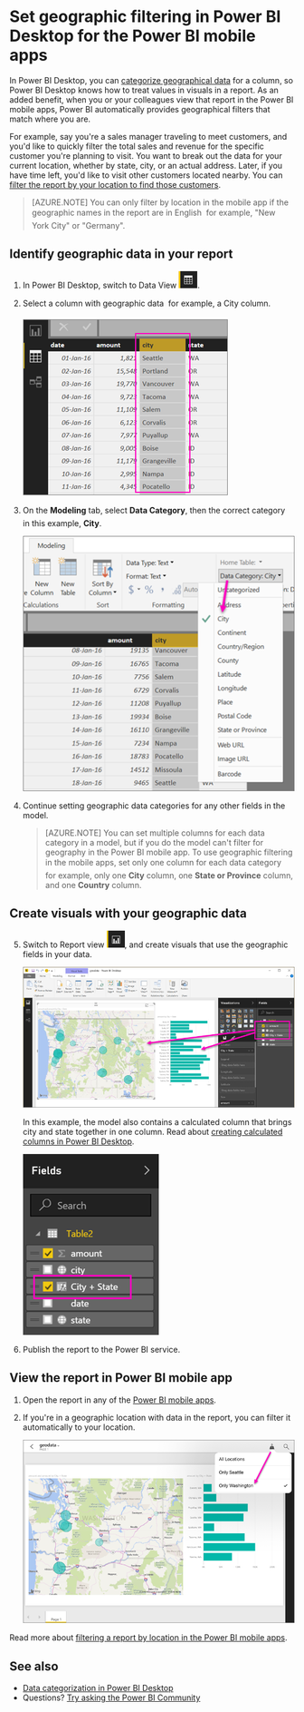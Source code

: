 <properties 
   pageTitle="Set geographic filtering in Power BI Desktop for the Power BI mobile apps"
   description="When you set geographic filtering in your model in Power BI Desktop, you can filter data for your location automatically in the Power BI mobile apps."
   services="powerbi" 
   documentationCenter="" 
   authors="maggiesMSFT" 
   manager="erikre" 
   editor=""
   tags=""
   qualityFocus="no"
   qualityDate=""/>
 
<tags
   ms.service="powerbi"
   ms.devlang="NA"
   ms.topic="article"
   ms.tgt_pltfrm="NA"
   ms.workload="powerbi"
   ms.date="01/11/2017"
   ms.author="maggies"/>

# Set geographic filtering in Power BI Desktop for the Power BI mobile apps

In Power BI Desktop, you can [categorize geographical data](powerbi-desktop-data-categorization.md) for a column, so Power BI Desktop knows how to treat values in visuals in a report. As an added benefit, when you or your colleagues view that report in the Power BI mobile apps, Power BI automatically provides geographical filters that match where you are. 

For example, say you're a sales manager traveling to meet customers, and you'd like to quickly filter the total sales and revenue for the specific customer you're planning to visit. You want to break out the data for your current location, whether by state, city, or an actual address. Later, if you have time left, you'd like to visit other customers located nearby. You can [filter the report by your location to find those customers](powerbi-mobile-geofiltering.md).

> [AZURE.NOTE] You can only filter by location in the mobile app if the geographic names in the report are in English &#150; for example, "New York City" or "Germany".

## Identify geographic data in your report

1. In Power BI Desktop, switch to Data View ![](media/powerbi-desktop-mobile-geofiltering/pbi_desktop_data_icon.png).

2. Select a column with geographic data &#151; for example, a City column.

    ![](media/powerbi-desktop-mobile-geofiltering/power-bi-desktop-geo-column.png)

3. On the **Modeling** tab, select **Data Category**, then the correct category &#151; in this example, **City**.

    ![](media/powerbi-desktop-mobile-geofiltering/power-bi-desktop-geo-category.png)

4. Continue setting geographic data categories for any other fields in the model. 

    > [AZURE.NOTE] You can set multiple columns for each data category in a model, but if you do the model can't filter for geography in the Power BI mobile app. To use geographic filtering in the mobile apps, set only one column for each data category &#151; for example, only one **City** column, one **State or Province** column, and one **Country** column. 

## Create visuals with your geographic data

5. Switch to Report view ![](media/powerbi-desktop-mobile-geofiltering/power-bi-desktop-report-icon.png), and create visuals that use the geographic fields in your data. 

    ![](media/powerbi-desktop-mobile-geofiltering/power-bi-desktop-geo-report.png)

    In this example, the model also contains a calculated column that brings city and state together in one column. Read about [creating calculated columns in Power BI Desktop](powerbi-desktop-calculated-columns.md).

    ![](media/powerbi-desktop-mobile-geofiltering/power-bi-desktop-city-state-column.png)

6. Publish the report to the Power BI service.

## View the report in Power BI mobile app

1. Open the report in any of the [Power BI mobile apps](powerbi-power-bi-apps-for-mobile-devices.md).

2. If you're in a geographic location with data in the report, you can filter it automatically to your location.

    ![](media/powerbi-desktop-mobile-geofiltering/power-bi-mobile-geo-map-set-filter.png)

Read more about [filtering a report by location in the Power BI mobile apps](powerbi-mobile-geofiltering.md).

## See also  

- [Data categorization in Power BI Desktop](powerbi-desktop-data-categorization.md)  
- Questions? [Try asking the Power BI Community](http://community.powerbi.com/)